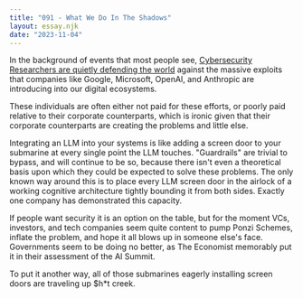 ```yaml
---
title: "091 - What We Do In The Shadows"
layout: essay.njk
date: "2023-11-04"
---
```


In the background of events that most people see, [Cybersecurity Researchers are quietly defending the world]((https://embracethered.com/blog/posts/2023/google-bard-data-exfiltration/)) against the massive exploits that companies like Google, Microsoft, OpenAI, and Anthropic are introducing into our digital ecosystems. 

These individuals are often either not paid for these efforts, or poorly paid relative to their corporate counterparts, which is ironic given that their corporate counterparts are creating the problems and little else.

Integrating an LLM into your systems is like adding a screen door to your submarine at every single point the LLM touches. "Guardrails" are trivial to bypass, and will continue to be so, because there isn't even a theoretical basis upon which they could be expected to solve these problems. The only known way around this is to place every LLM screen door in the airlock of a working cognitive architecture tightly bounding it from both sides. Exactly one company has demonstrated this capacity.

If people want security it is an option on the table, but for the moment VCs, investors, and tech companies seem quite content to pump Ponzi Schemes, inflate the problem, and hope it all blows up in someone else's face. Governments seem to be doing no better, as The Economist memorably put it in their assessment of the AI Summit.

To put it another way, all of those submarines eagerly installing screen doors are traveling up $h*t creek.